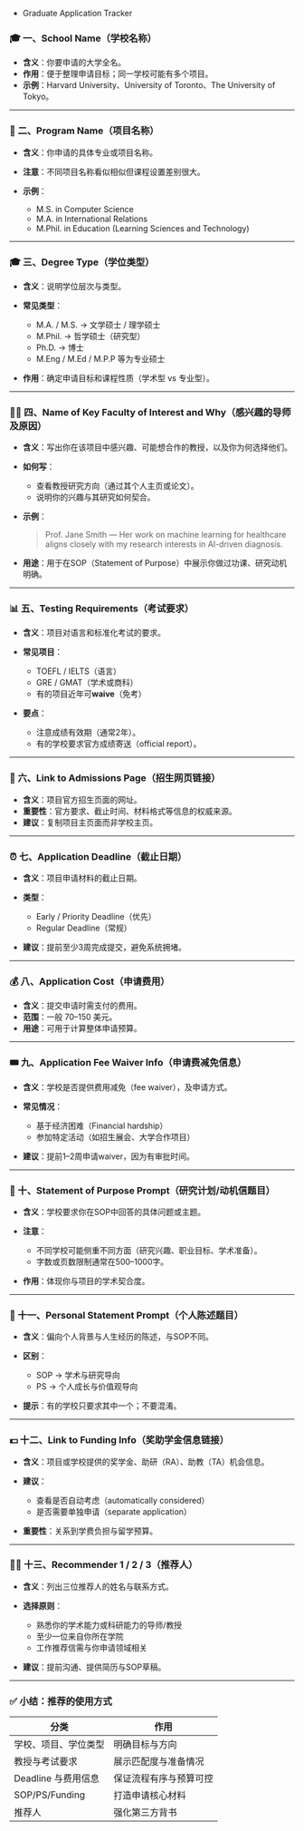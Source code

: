
* Graduate Application Tracker

### 🎓 一、School Name（学校名称）

* **含义**：你要申请的大学全名。
* **作用**：便于整理申请目标；同一学校可能有多个项目。
* **示例**：Harvard University、University of Toronto、The University of Tokyo。

---

### 📘 二、Program Name（项目名称）

* **含义**：你申请的具体专业或项目名称。
* **注意**：不同项目名称看似相似但课程设置差别很大。
* **示例**：

  * M.S. in Computer Science
  * M.A. in International Relations
  * M.Phil. in Education (Learning Sciences and Technology)

---

### 🎓 三、Degree Type（学位类型）

* **含义**：说明学位层次与类型。
* **常见类型**：

  * M.A. / M.S. → 文学硕士 / 理学硕士
  * M.Phil. → 哲学硕士（研究型）
  * Ph.D. → 博士
  * M.Eng / M.Ed / M.P.P 等为专业硕士
* **作用**：确定申请目标和课程性质（学术型 vs 专业型）。

---

### 👩‍🏫 四、Name of Key Faculty of Interest and Why（感兴趣的导师及原因）

* **含义**：写出你在该项目中感兴趣、可能想合作的教授，以及你为何选择他们。

* **如何写**：

  * 查看教授研究方向（通过其个人主页或论文）。
  * 说明你的兴趣与其研究如何契合。

* **示例**：

  > Prof. Jane Smith — Her work on machine learning for healthcare aligns closely with my research interests in AI-driven diagnosis.

* **用途**：用于在SOP（Statement of Purpose）中展示你做过功课、研究动机明确。

---

### 📊 五、Testing Requirements（考试要求）

* **含义**：项目对语言和标准化考试的要求。
* **常见项目**：

  * TOEFL / IELTS（语言）
  * GRE / GMAT（学术或商科）
  * 有的项目近年可**waive**（免考）
* **要点**：

  * 注意成绩有效期（通常2年）。
  * 有的学校要求官方成绩寄送（official report）。

---

### 🔗 六、Link to Admissions Page（招生网页链接）

* **含义**：项目官方招生页面的网址。
* **重要性**：官方要求、截止时间、材料格式等信息的权威来源。
* **建议**：复制项目主页面而非学校主页。

---

### ⏰ 七、Application Deadline（截止日期）

* **含义**：项目申请材料的截止日期。
* **类型**：

  * Early / Priority Deadline（优先）
  * Regular Deadline（常规）
* **建议**：提前至少3周完成提交，避免系统拥堵。

---

### 💰 八、Application Cost（申请费用）

* **含义**：提交申请时需支付的费用。
* **范围**：一般 $70–$150 美元。
* **用途**：可用于计算整体申请预算。

---

### 🎟️ 九、Application Fee Waiver Info（申请费减免信息）

* **含义**：学校是否提供费用减免（fee waiver），及申请方式。
* **常见情况**：

  * 基于经济困难（Financial hardship）
  * 参加特定活动（如招生展会、大学合作项目）
* **建议**：提前1–2周申请waiver，因为有审批时间。

---

### 📝 十、Statement of Purpose Prompt（研究计划/动机信题目）

* **含义**：学校要求你在SOP中回答的具体问题或主题。
* **注意**：

  * 不同学校可能侧重不同方面（研究兴趣、职业目标、学术准备）。
  * 字数或页数限制通常在500–1000字。
* **作用**：体现你与项目的学术契合度。

---

### 💬 十一、Personal Statement Prompt（个人陈述题目）

* **含义**：偏向个人背景与人生经历的陈述，与SOP不同。
* **区别**：

  * SOP → 学术与研究导向
  * PS → 个人成长与价值观导向
* **提示**：有的学校只要求其中一个；不要混淆。

---

### 💵 十二、Link to Funding Info（奖助学金信息链接）

* **含义**：项目或学校提供的奖学金、助研（RA）、助教（TA）机会信息。
* **建议**：

  * 查看是否自动考虑（automatically considered）
  * 是否需要单独申请（separate application）
* **重要性**：关系到学费负担与留学预算。

---

### 🧑‍💼 十三、Recommender 1 / 2 / 3（推荐人）

* **含义**：列出三位推荐人的姓名与联系方式。
* **选择原则**：

  * 熟悉你的学术能力或科研能力的导师/教授
  * 至少一位来自你所在学院
  * 工作推荐信需与你申请领域相关
* **建议**：提前沟通、提供简历与SOP草稿。

---

### ✅ 小结：推荐的使用方式

| 分类             | 作用          |
| -------------- | ----------- |
| 学校、项目、学位类型     | 明确目标与方向     |
| 教授与考试要求        | 展示匹配度与准备情况  |
| Deadline 与费用信息 | 保证流程有序与预算可控 |
| SOP/PS/Funding | 打造申请核心材料    |
| 推荐人            | 强化第三方背书     |

